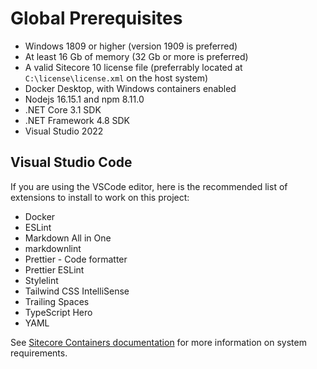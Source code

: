 # Global Prerequisites

- Windows 1809 or higher (version 1909 is preferred)
- At least 16 Gb of memory (32 Gb or more is preferred)
- A valid Sitecore 10 license file (preferrably located at `C:\license\license.xml` on the host system)
- Docker Desktop, with Windows containers enabled
- Nodejs 16.15.1 and npm 8.11.0
- .NET Core 3.1 SDK
- .NET Framework 4.8 SDK
- Visual Studio 2022

## Visual Studio Code

If you are using the VSCode editor, here is the recommended list of extensions to install to work on this project:

- Docker
- ESLint
- Markdown All in One
- markdownlint
- Prettier - Code formatter
- Prettier ESLint
- Stylelint
- Tailwind CSS IntelliSense
- Trailing Spaces
- TypeScript Hero
- YAML

See [Sitecore Containers documentation](https://doc.sitecore.com/en/developers/103/developer-tools/set-up-the-environment.html) for more information on system requirements.

